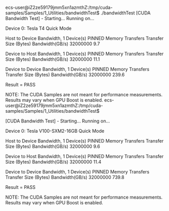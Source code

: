 
ecs-user@iZ2ze59179jmm5xn1azmthZ:/tmp/cuda-samples/Samples/1_Utilities/bandwidthTest$ ./bandwidthTest
[CUDA Bandwidth Test] - Starting...
Running on...


Device 0: Tesla T4
Quick Mode


Host to Device Bandwidth, 1 Device(s)
PINNED Memory Transfers
   Transfer Size (Bytes)        Bandwidth(GB/s)
   32000000                     9.7


Device to Host Bandwidth, 1 Device(s)
PINNED Memory Transfers
   Transfer Size (Bytes)        Bandwidth(GB/s)
   32000000                     11.1


Device to Device Bandwidth, 1 Device(s)
PINNED Memory Transfers
   Transfer Size (Bytes)        Bandwidth(GB/s)
   32000000                     239.6


Result = PASS


NOTE: The CUDA Samples are not meant for performance measurements. Results may vary when GPU Boost is enabled.
ecs-user@iZ2ze59179jmm5xn1azmthZ:/tmp/cuda-samples/Samples/1_Utilities/bandwidthTest$


[CUDA Bandwidth Test] - Starting...
Running on...


Device 0: Tesla V100-SXM2-16GB
Quick Mode


Host to Device Bandwidth, 1 Device(s)
PINNED Memory Transfers
   Transfer Size (Bytes)        Bandwidth(GB/s)
   32000000                     9.6


Device to Host Bandwidth, 1 Device(s)
PINNED Memory Transfers
   Transfer Size (Bytes)        Bandwidth(GB/s)
   32000000                     11.4


Device to Device Bandwidth, 1 Device(s)
PINNED Memory Transfers
   Transfer Size (Bytes)        Bandwidth(GB/s)
   32000000                     739.8


Result = PASS


NOTE: The CUDA Samples are not meant for performance measurements. Results may vary when GPU Boost is enabled.
